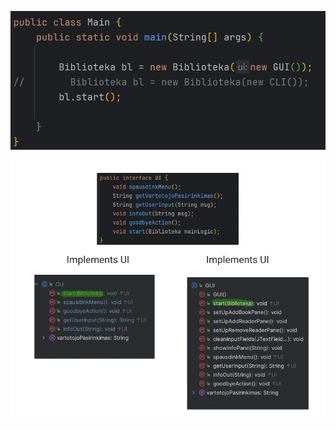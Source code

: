  ![screenshot1](readme/main.webp?raw=true "screenshot2")


 ![screenshot1](readme/UI_CLI_GUI.webp?raw=true "screenshot2")
